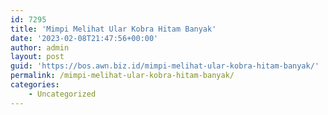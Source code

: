 ```yaml
---
id: 7295
title: 'Mimpi Melihat Ular Kobra Hitam Banyak'
date: '2023-02-08T21:47:56+00:00'
author: admin
layout: post
guid: 'https://bos.awn.biz.id/mimpi-melihat-ular-kobra-hitam-banyak/'
permalink: /mimpi-melihat-ular-kobra-hitam-banyak/
categories:
    - Uncategorized
---
```


